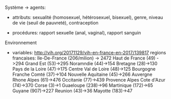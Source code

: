 Système 
-> agents:

- attributs:
sexualité (homosexuel, hétérosexuel, bisexuel), genre, niveau de vie (seuil de pauvreté), contraception 

- procédures:
rapport sexuelle (anal, vaginal), rapport sanguin


Environnement

- variables:
http://vih.org/20171129/vih-en-france-en-2017/139817
regions francaises: 
Ile-De-France (206/milion) -> 2472
Haut de France (49) ->294
Grand Est (53)->295
Noramndie (44)->154
Bretagne (28)->130
Pays de la Loire (47)->175
Centre Val de Loire (48)->125
Bourgogne Franche Comté (37)->104
Nouvelle Aquitaine (45)->266
Auvergne Rhone Alpes (61)->476
Occitanie (77)->439
Provence Alpes Cote d'Azur (74)->370
Corse (3)->1
Guaeloupe (238)->96
Martinique (172)->65
Guyane (907)->227
Reunion (43)->36
Mayotte (183)->47
  



